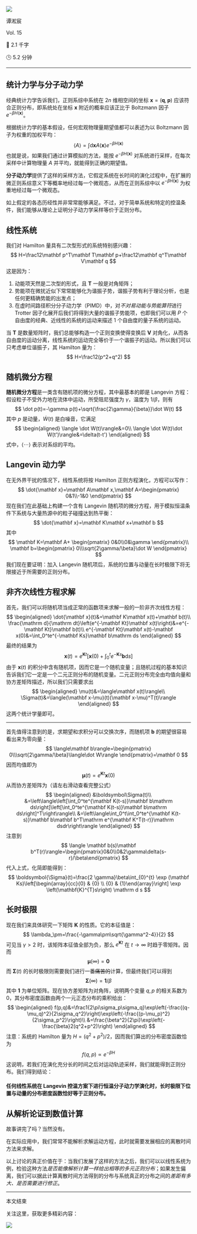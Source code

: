 <section id="frontmatter">
<section id="frontmatter-left">
<img id="avatar" src="https://tva1.sinaimg.cn/large/006y8mN6gy1g73qxb4k8xj30dw0dwgmu.jpg">
<p id="name">谭淞宸</p>
</section>
<section id="frontmatter-right">
<p id="number">Vol. 15</p>
<p id="word-count">📝 2.1 千字</p>
<p id="time-estimation">🕒 5.2 分钟</p>
</section>
</section>

---

## 统计力学与分子动力学

经典统计力学告诉我们，正则系综中系统在 $2n$ 维相空间的坐标 $\mathbf x=(\mathbf q,\mathbf p)$ 应该符合正则分布，即系统处在坐标 $\mathbf x$ 附近的概率应该正比于 Boltzmann 因子 $e^{-\beta H(\mathbf x)}$。

根据统计力学的基本假设，任何宏观物理量期望值都可以表述为以 Boltzmann 因子为权重的加权平均：
$$
\langle A\rangle=\int\mathrm d\mathbf x A(\mathbf x)e^{-\beta H(\mathbf x)}
$$
也就是说，如果我们通过计算模拟的方法，能按 $e^{-\beta H(\mathbf x)}$ 对系统进行采样，在每次采样中计算物理量 $A$ 并平均，就能得到正确的期望值。

**分子动力学**提供了这样的采样方法，它假定系统在长时间的演化过程中，在扩展的微正则系综意义下等概率地经过每一个微观态，从而在正则系综中以 $e^{-\beta H(\mathbf x)}$ 为权重地经过每一个微观态。

如上假定的各态历经性并非常常能够满足。不过，对于简单系统和特定的控温条件，我们能够从理论上证明分子动力学采样等价于正则分布。

## 线性系统

我们对 Hamilton 量具有二次型形式的系统特别感兴趣：
$$
H=\frac12\mathbf p^T\mathbf T\mathbf p+\frac12\mathbf q^T\mathbf V\mathbf q
$$
这是因为：

1. 动能项天然是二次型的形式，且 $\mathbf T$ 一般是对角矩阵；
2. 势能项在微扰近似下常常能够化为谐振子势，谐振子势有利于理论分析，也是任何更精确势能的出发点；
3. 在虚时间路径积分分子动力学（PIMD）中，对*不对易动能与势能算符*进行 Trotter 因子化展开后我们将得到大量的谐振子势能项，也即我们可以用 $P$ 个自由度的经典、近线性的系统的运动来描述 $1$ 个自由度的量子系统的运动。

当 $\mathbf T$ 是数量矩阵时，我们总能够构造一个正则变换使得变换后 $\mathbf V$ 对角化，从而各自由度的运动分离，线性系统的运动完全等价于一个谐振子的运动。所以我们可以只考虑单位谐振子，其 Hamilton 量为：
$$
H=\frac12(p^2+q^2)
$$

## 随机微分方程

**随机微分方程**是一类含有随机项的微分方程，其中最基本的即是 Langevin 方程：假设粒子不受外力地在流体中运动，所受阻尼强度为 $\gamma$，温度为 $1/\beta$，则有
$$
\dot p(t)=-\gamma p(t)+\sqrt{\frac{2\gamma}{\beta}}\dot W(t)
$$
其中 $p$ 是动量，$\dot W(t)$ 是白噪音，它满足
$$
\begin{aligned}
\langle \dot W(t)\rangle&=0\\
\langle \dot W(t)\dot W(t')\rangle&=\delta(t-t')
\end{aligned}
$$
式中，$\langle\cdots\rangle$ 表示对系综的平均。

## Langevin 动力学

在无外界干扰的情况下，线性系统将按 Hamilton 正则方程演化，方程可以写作：
$$
\dot{\mathbf x}=\mathbf A\mathbf x,\mathbf A=\begin{pmatrix}
0&1\\-1&0
\end{pmatrix}
$$
现在我们在此基础上构建一个含有 Langevin 随机项的微分方程，用于模拟恒温条件下系统与大量热源中的粒子碰撞达到热平衡：
$$
\dot{\mathbf x}=\mathbf K\mathbf x+\mathbf b
$$
其中
$$
\mathbf K=\mathbf A+
\begin{pmatrix}
0&0\\0&\gamma
\end{pmatrix}\\
\mathbf b=\begin{pmatrix}
0\\\sqrt{2\gamma/\beta}\dot W
\end{pmatrix}
$$
我们现在要证明：加入 Langevin 随机项后，系统的位置与动量在长时极限下将无限接近于所需要的正则分布。

## 非齐次线性方程求解

首先，我们可以将随机项当成正常的函数项来求解一般的一阶非齐次线性方程：
$$
\begin{aligned}
\dot{\mathbf x}(t)&=\mathbf K\mathbf x(t)+\mathbf b(t)\\
\frac{\mathrm d}{\mathrm dt}\left(e^{-\mathbf Kt}\mathbf x(t)\right)&=e^{-\mathbf Kt}\mathbf b(t)\\
e^{-\mathbf Kt}\mathbf x(t)-\mathbf x(0)&=\int_0^te^{-\mathbf Ks}\mathbf b\mathrm ds
\end{aligned}
$$
最终的结果为
$$
\mathbf x(t)=e^{\mathbf Kt}\left[\mathbf x(0)+\int_0^te^{-\mathbf Ks}\mathbf b\mathrm ds\right]
$$
由于 $\mathbf x(t)$ 的积分中含有随机项，因而它是一个随机变量；且随机过程的基本知识告诉我们它一定是一个二元正则分布的随机变量。二元正则分布完全由均值向量和协方差矩阵描述，所以我们只需要求出
$$
\begin{aligned}
\mu(t)&=\langle\mathbf x(t)\rangle\\
\Sigma(t)&=\langle(\mathbf x-\mu)(t)(\mathbf x-\mu)^T(t)\rangle
\end{aligned}
$$
这两个统计学量即可。

---

首先值得注意到的是，求期望和求积分可以交换次序，而随机项 $\mathbf b$ 的期望很容易看出来为零向量：
$$
\langle\mathbf b\rangle=\begin{pmatrix}
0\\\sqrt{2\gamma/\beta}\langle\dot W\rangle
\end{pmatrix}=\mathbf 0
$$
因而均值即为
$$
\boldsymbol\mu(t)=e^{\mathbf Kt}\mathbf x(0)
$$
从而协方差矩阵为（请左右滑动查看完整公式）
$$
\begin{aligned}
&\boldsymbol\Sigma(t)\\
&=\left\langle\left[\int_0^te^{\mathbf K(t-s)}\mathbf b\mathrm ds\right]\left[\int_0^te^{\mathbf K(t-s)}\mathbf b\mathrm ds\right]^T\right\rangle\\
&=\left\langle\int_0^t\int_0^te^{\mathbf K(t-s)}\mathbf b\mathbf b^T\mathrm e^{\mathbf K^T(t-r)}\mathrm dsdr\right\rangle
\end{aligned}
$$
注意到
$$
\langle \mathbf b(s)\mathbf b^T(r)\rangle=\begin{pmatrix}0&0\\0&2\gamma\delta(s-r)/\beta\end{pmatrix}
$$
代入上式，化简即能得到：
$$
\boldsymbol{\Sigma}(t)=\frac{2 \gamma}\beta\int_{0}^{t} \exp (\mathbf Ks)\left[\begin{array}{cc}{0} & {0} \\ {0} & {1}\end{array}\right] \exp \left(\mathbf{K}^{T}s\right) \mathrm d s
$$

## 长时极限

现在我们来具体研究一下矩阵 $\mathbf K$ 的性质。它的本征值是：
$$
\lambda_\pm=\frac{-\gamma\pm\sqrt{\gamma^2-4}}{2}
$$
可见当 $\gamma>2$ 时，该矩阵本征值全部为负，那么 $e^{\mathbf Kt}$ 在 $t\to\infty$ 时趋于零矩阵。因而
$$
\boldsymbol\mu(\infty)=\mathbf 0
$$
而 $\boldsymbol\Sigma(t)$ 的长时极限则需要我们进行一番~~痛苦的~~计算，但最终我们可以得到
$$
\boldsymbol\Sigma(\infty)=\mathbf 1/\beta
$$
其中 $\mathbf 1$ 为单位矩阵。现在协方差矩阵为对角阵，说明两个变量 $q,p$ 的相关系数为 0，其分布密度函数由两个一元正态分布的乘积给出：
$$
\begin{aligned}
f(p,q)&=\frac1{2\pi\sigma_p\sigma_q}\exp\left(-\frac{(q-\mu_q)^2}{2\sigma_q^2}\right)\exp\left(-\frac{(p-\mu_p)^2}{2\sigma_p^2}\right)\\
&=\frac{\beta^2}{2\pi}\exp\left(-\frac{\beta}2(q^2+p^2)\right)
\end{aligned}
$$
注意：系统的 Hamilton 量为 $H=(q^2+p^2)/2$，因而我们算出的分布密度函数恰为
$$
f(q,p)\propto e^{-\beta H}
$$
这说明，若我们在演化充分长的时间之后对运动轨迹采样，我们就能得到正则分布。我们得到结论：

#### 任何线性系统在 Langevin 控温方案下进行恒温分子动力学演化时，长时极限下位置与动量的分布密度函数恰好等于正则分布。

## 从解析论证到数值计算

故事讲完了吗？当然没有。

在实际应用中，我们常常不能解析求解运动方程，此时就需要发展相应的离散时间方法来求解。

以上讨论的真正价值在于：当我们发展了这样的方法之后，我们可以以线性系统为例，检验这种方法*是否能像解析计算一样给出相等的多元正则分布*；如果发生偏离，我们可以据此计算离散时间方法得到的分布与系统真正的分布之间的*差距有多大、是否需要进行修正*。

---

<section id="backmatter">
<p id="end">本文结束</p>
<p id="more">关注这里，获取更多精彩内容：</p>
<img src="https://tva1.sinaimg.cn/large/006y8mN6ly1g77q459r7nj30u00u0tae.jpg">
</section>
